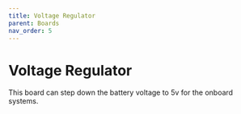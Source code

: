 ```yaml
---
title: Voltage Regulator
parent: Boards
nav_order: 5
---
```


# Voltage Regulator
This board can step down the battery voltage to 5v for the onboard systems. 